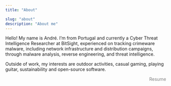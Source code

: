 ```yaml
---
title: "About"

slug: "about"
description: "About me"
---
```


Hello! My name is André. I’m from Portugal and currently a Cyber Threat Intelligence Researcher at BitSight, experienced on tracking crimeware malware, including network infrastructure and distribution campaigns, through malware analysis, reverse engineering, and threat intelligence.  

Outside of work, my interests are outdoor activities, casual gaming, playing guitar, sustainability and open-source software.

<p align="right" ><a href="/andre-tavares-resume.pdf" style="color:grey; text-decoration: none;">Resume</a></p>
